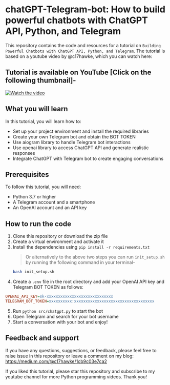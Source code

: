 # chatGPT-Telegram-bot: How to build powerful chatbots with ChatGPT API, Python, and Telegram

This repository contains the code and resources for a tutorial on `Building Powerful Chatbots with ChatGPT API, Python, and Telegram`. The tutorial is based on a youtube video by @c17hawke, which you can watch here: 

## Tutorial is available on YouTube [Click on the following thumbnail]-
[![Watch the video](https://img.youtube.com/vi/JhzlzVehXVo/maxresdefault.jpg)](https://www.youtube.com/watch?v=JhzlzVehXVo)

## What you will learn

In this tutorial, you will learn how to:

- Set up your project environment and install the required libraries
- Create your own Telegram bot and obtain the BOT TOKEN
- Use aiogram library to handle Telegram bot interactions
- Use openai library to access ChatGPT API and generate realistic responses
- Integrate ChatGPT with Telegram bot to create engaging conversations

## Prerequisites

To follow this tutorial, you will need:

- Python 3.7 or higher
- A Telegram account and a smartphone
- An OpenAI account and an API key

## How to run the code

1. Clone this repository or download the zip file
2. Create a virtual environment and activate it
3. Install the dependencies using `pip install -r requirements.txt`
    > Or alternatively to the above two steps you can run `init_setup.sh` by running the following command in your terminal-
    ```bash
    bash init_setup.sh
    ```
4. Create a `.env` file in the root directory and add your OpenAI API key and Telegram BOT TOKEN as follows:

```ini
OPENAI_API_KEY=sk-xxxxxxxxxxxxxxxxxxxxxxxxxxxxx
TELEGRAM_BOT_TOKEN=xxxxxxxxxx:xxxxxxxxxxxxxxxxxxxxxxxxxxxxxxxxxxx
```

5. Run `python src/chatgpt.py` to start the bot
6. Open Telegram and search for your bot username
7. Start a conversation with your bot and enjoy!

## Feedback and support

If you have any questions, suggestions, or feedback, please feel free to raise issue in this repository or leave a comment on my blog: https://medium.com/@c17hawke/1cb9c03e7ca2

If you liked this tutorial, please star this repository and subscribe to my youtube channel for more Python programming videos. Thank you!